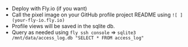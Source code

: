 - Deploy with Fly.io (if you want)
- Call the pixel image on your GitHub profile project README using `![ ](your-fly-io.fly.io)`
- Profile views will be saved in the sqlite db.
- Query as needed using `fly ssh console` => `sqlite3 /mnt/data/access_log.db "SELECT * FROM access_log"`
